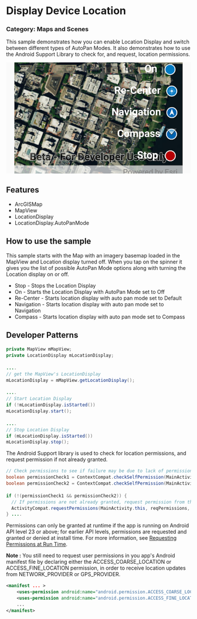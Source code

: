 # Display Device Location       
### Category: Maps and Scenes
This sample demonstrates how you can enable Location Display and switch between different types of AutoPan Modes. It also demonstrates how to use the Android Support Library to check for, and request, location permissions.

![Display Device Location](display-device-location.png)

## Features
* ArcGISMap
* MapView
* LocationDisplay
* LocationDisplay.AutoPanMode

## How to use the sample
This sample starts with the Map with an imagery basemap loaded in the MapView and Location display turned off. When you tap on the spinner it gives you the list of possible AutoPan Mode options along with turning the Location display on or off.

* Stop - Stops the Location Display
* On - Starts the Location Display with AutoPan Mode set to Off
* Re-Center - Starts location display with auto pan mode set to Default
* Navigation - Starts location display with auto pan mode set to Navigation
* Compass - Starts location display with auto pan mode set to Compass

## Developer Patterns

```java
private MapView mMapView;
private LocationDisplay mLocationDisplay;

....
// get the MapView's LocationDisplay
mLocationDisplay = mMapView.getLocationDisplay();

....
// Start Location Display
if (!mLocationDisplay.isStarted())
mLocationDisplay.start();

....
// Stop Location Display
if (mLocationDisplay.isStarted())
mLocationDisplay.stop();
```

The Android Support library is used to check for location permissions, and request permission if not already granted.

```java
// Check permissions to see if failure may be due to lack of permissions.
boolean permissionCheck1 = ContextCompat.checkSelfPermission(MainActivity.this, reqPermissions[0]) == PackageManager.PERMISSION_GRANTED;
boolean permissionCheck2 = ContextCompat.checkSelfPermission(MainActivity.this, reqPermissions[1]) == PackageManager.PERMISSION_GRANTED;

if (!(permissionCheck1 && permissionCheck2)) {            
  // If permissions are not already granted, request permission from the user.
  ActivityCompat.requestPermissions(MainActivity.this, reqPermissions, requestCode);
} ....
```
Permissions can only be granted at runtime if the app is running on Android API level 23 or above; for earlier API levels, permissions are requested and granted or denied at install time. For more information, see [Requesting Permissions at Run Time](http://developer.android.com/training/permissions/requesting.html).

**Note :** You still need to request user permissions in you app's Android manifest file by declaring either the ACCESS_COARSE_LOCATION or ACCESS_FINE_LOCATION permission, in order to receive location updates from NETWORK_PROVIDER or GPS_PROVIDER.

``` xml
<manifest ... >
    <uses-permission android:name="android.permission.ACCESS_COARSE_LOCATION" />
    <uses-permission android:name="android.permission.ACCESS_FINE_LOCATION" />
    ...
</manifest>
```
